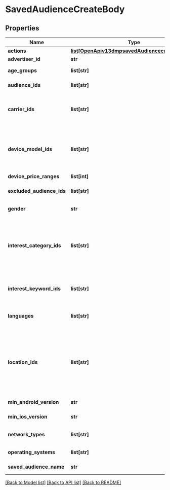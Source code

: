 # SavedAudienceCreateBody

## Properties
Name | Type | Description | Notes
------------ | ------------- | ------------- | -------------
**actions** | [**list[OpenApiv13dmpsavedAudiencecreateActions]**](OpenApiv13dmpsavedAudiencecreateActions.md) | A list of action category objects. | [optional] 
**advertiser_id** | **str** | Advertiser ID. | [required] 
**age_groups** | **list[str]** | Age groups you want to target. For enum values, see Enumeration - Targeting Age Group. | [optional] 
**audience_ids** | **list[str]** | List of audience IDs. You can get audience IDs via the /dmp/custom_audience/list/ endpoint. | [optional] 
**carrier_ids** | **list[str]** | Carriers that you want to target. Use /tool/carrier/ endpoint to get a list of carriers. A carrier is valid only when the in_use field for the carrier is true. The carriers must be consistent with the location(s) that you want to target. | [optional] 
**device_model_ids** | **list[str]** | IDs of the device models that you want to target. Use /tool/device_model/ to get the complete list of device model IDs and their statuses, and only active devices (is_active &#x3D; true in the response of /tool/device_model/) can be used to create ads. Note: Device model (device_model_ids) and device price (device_price_ranges) cannot be set at the same time. | [optional] 
**device_price_ranges** | **list[int]** |  | [optional] 
**excluded_audience_ids** | **list[str]** | List of audience IDs to be excluded. You can get audience IDs via the /dmp/custom_audience/list/ endpoint. | [optional] 
**gender** | **str** | Gender that you want to target. Enum values: GENDER_FEMALE,GENDER_MALE,GENDER_UNLIMITED | [optional] 
**interest_category_ids** | **list[str]** | Interest classification. You can use /tool/target_recommend_tags/ to get a list of recommended interest categories based on your targeting regions and your industries, or use /tool/interest_category/ endpoint to get the complete list of interest categories. If the interest is specified, users who do not meet the interest target will be excluded during delivery. Do not specify if you wish to target everyone. | [optional] 
**interest_keyword_ids** | **list[str]** | IDs of interest keywords that you want to use to target audience. You can use /tool/interest_keyword/recommend/ to get recommended interest keywords. | [optional] 
**languages** | **list[str]** | Codes of the languages that you want to target. You can get language codes via /tool/language/, and if you don&#x27;t want to limit the languages you target, assign an empty value to this field or do not pass in this field. | [optional] 
**location_ids** | **list[str]** | IDs of the locations that you want to target. To get the available locations and corresponding IDs, use the /tool/region/ or /tool/targeting/search/ endpoint. Note: Overlapping targeted locations are not supported. For instance, you cannot target the U.S. and the state of California at the same time. DMA-level and city-level (or lower) targeting is only available in certain countries, and the access is managed by allowlist. If you would like to access it, please contact your TikTok representative for allowlisting. | [required] 
**min_android_version** | **str** | Minimum device Android version. For enum values, see Enumeration - Minimum Android Version. | [optional] 
**min_ios_version** | **str** | Minimum iOS version. For enum values, see Enumeration - Minimum iOS Version. | [optional] 
**network_types** | **list[str]** | Device connection types that you want to target. Default: unlimited. For enum values, see Enumeration - Connection Type. | [optional] 
**operating_systems** | **list[str]** | Device operating systems that you want to target. Enum values: ANDROID, IOS. Only one value is allowed. | [optional] 
**saved_audience_name** | **str** | Saved Audience name. Character limit is 512 and cannot contain emoji. | [required] 

[[Back to Model list]](../README.md#documentation-for-models) [[Back to API list]](../README.md#documentation-for-api-endpoints) [[Back to README]](../README.md)

